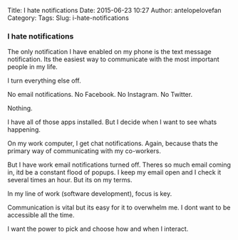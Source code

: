 Title: I hate notifications
Date: 2015-06-23 10:27
Author: antelopelovefan
Category: 
Tags: 
Slug: i-hate-notifications

### I hate notifications

The only notification I have enabled on my phone is the text message notification. Its the easiest way to communicate with the most important people in my life.

I turn everything else off.

No email notifications. No Facebook. No Instagram. No Twitter.

Nothing.

I have all of those apps installed. But I decide when I want to see whats happening.

On my work computer, I get chat notifications. Again, because thats the primary way of communicating with my co-workers.

But I have work email notifications turned off. Theres so much email coming in, itd be a constant flood of popups. I keep my email open and I check it several times an hour. But its on my terms.

In my line of work (software development), focus is key.

Communication is vital but its easy for it to overwhelm me. I dont want to be accessible all the time.

I want the power to pick and choose how and when I interact.

